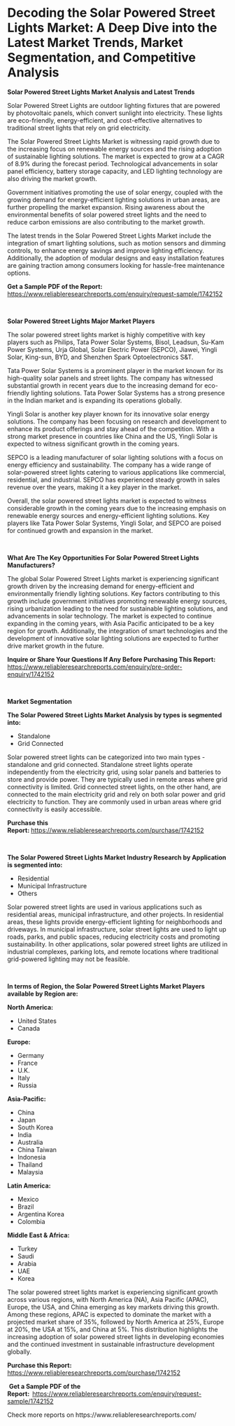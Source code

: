 <p><h1>Decoding the Solar Powered Street Lights Market: A Deep Dive into the Latest Market Trends, Market Segmentation, and Competitive Analysis</h1></p><p><strong>Solar Powered Street Lights Market Analysis and Latest Trends</strong></p>
<p><p>Solar Powered Street Lights are outdoor lighting fixtures that are powered by photovoltaic panels, which convert sunlight into electricity. These lights are eco-friendly, energy-efficient, and cost-effective alternatives to traditional street lights that rely on grid electricity.</p><p>The Solar Powered Street Lights Market is witnessing rapid growth due to the increasing focus on renewable energy sources and the rising adoption of sustainable lighting solutions. The market is expected to grow at a CAGR of 8.9% during the forecast period. Technological advancements in solar panel efficiency, battery storage capacity, and LED lighting technology are also driving the market growth.</p><p>Government initiatives promoting the use of solar energy, coupled with the growing demand for energy-efficient lighting solutions in urban areas, are further propelling the market expansion. Rising awareness about the environmental benefits of solar powered street lights and the need to reduce carbon emissions are also contributing to the market growth.</p><p>The latest trends in the Solar Powered Street Lights Market include the integration of smart lighting solutions, such as motion sensors and dimming controls, to enhance energy savings and improve lighting efficiency. Additionally, the adoption of modular designs and easy installation features are gaining traction among consumers looking for hassle-free maintenance options.</p></p>
<p><strong>Get a Sample PDF of the Report:&nbsp;</strong> <a href="https://www.reliableresearchreports.com/enquiry/request-sample/1742152">https://www.reliableresearchreports.com/enquiry/request-sample/1742152</a></p>
<p>&nbsp;</p>
<p><strong>Solar Powered Street Lights Major Market Players</strong></p>
<p><p>The solar powered street lights market is highly competitive with key players such as Philips, Tata Power Solar Systems, Bisol, Leadsun, Su-Kam Power Systems, Urja Global, Solar Electric Power (SEPCO), Jiawei, Yingli Solar, King-sun, BYD, and Shenzhen Spark Optoelectronics S&T.</p><p>Tata Power Solar Systems is a prominent player in the market known for its high-quality solar panels and street lights. The company has witnessed substantial growth in recent years due to the increasing demand for eco-friendly lighting solutions. Tata Power Solar Systems has a strong presence in the Indian market and is expanding its operations globally.</p><p>Yingli Solar is another key player known for its innovative solar energy solutions. The company has been focusing on research and development to enhance its product offerings and stay ahead of the competition. With a strong market presence in countries like China and the US, Yingli Solar is expected to witness significant growth in the coming years.</p><p>SEPCO is a leading manufacturer of solar lighting solutions with a focus on energy efficiency and sustainability. The company has a wide range of solar-powered street lights catering to various applications like commercial, residential, and industrial. SEPCO has experienced steady growth in sales revenue over the years, making it a key player in the market.</p><p>Overall, the solar powered street lights market is expected to witness considerable growth in the coming years due to the increasing emphasis on renewable energy sources and energy-efficient lighting solutions. Key players like Tata Power Solar Systems, Yingli Solar, and SEPCO are poised for continued growth and expansion in the market.</p></p>
<p>&nbsp;</p>
<p><strong>What Are The Key Opportunities For Solar Powered Street Lights Manufacturers?</strong></p>
<p><p>The global Solar Powered Street Lights market is experiencing significant growth driven by the increasing demand for energy-efficient and environmentally friendly lighting solutions. Key factors contributing to this growth include government initiatives promoting renewable energy sources, rising urbanization leading to the need for sustainable lighting solutions, and advancements in solar technology. The market is expected to continue expanding in the coming years, with Asia Pacific anticipated to be a key region for growth. Additionally, the integration of smart technologies and the development of innovative solar lighting solutions are expected to further drive market growth in the future.</p></p>
<p><strong>Inquire or Share Your Questions If Any Before Purchasing This Report:</strong> <a href="https://www.reliableresearchreports.com/enquiry/pre-order-enquiry/1742152">https://www.reliableresearchreports.com/enquiry/pre-order-enquiry/1742152</a></p>
<p>&nbsp;</p>
<p><strong>Market Segmentation</strong></p>
<p><strong>The Solar Powered Street Lights Market Analysis by types is segmented into:</strong></p>
<p><ul><li>Standalone</li><li>Grid Connected</li></ul></p>
<p><p>Solar powered street lights can be categorized into two main types - standalone and grid connected. Standalone street lights operate independently from the electricity grid, using solar panels and batteries to store and provide power. They are typically used in remote areas where grid connectivity is limited. Grid connected street lights, on the other hand, are connected to the main electricity grid and rely on both solar power and grid electricity to function. They are commonly used in urban areas where grid connectivity is easily accessible.</p></p>
<p><strong>Purchase this Report:&nbsp;</strong><a href="https://www.reliableresearchreports.com/purchase/1742152">https://www.reliableresearchreports.com/purchase/1742152</a></p>
<p>&nbsp;</p>
<p><strong>The Solar Powered Street Lights Market Industry Research by Application is segmented into:</strong></p>
<p><ul><li>Residential</li><li>Municipal Infrastructure</li><li>Others</li></ul></p>
<p><p>Solar powered street lights are used in various applications such as residential areas, municipal infrastructure, and other projects. In residential areas, these lights provide energy-efficient lighting for neighborhoods and driveways. In municipal infrastructure, solar street lights are used to light up roads, parks, and public spaces, reducing electricity costs and promoting sustainability. In other applications, solar powered street lights are utilized in industrial complexes, parking lots, and remote locations where traditional grid-powered lighting may not be feasible.</p></p>
<p>&nbsp;</p>
<p><strong>In terms of Region, the Solar Powered Street Lights Market Players available by Region are:</strong></p>
<p>
    <p> <strong> North America: </strong>
        <ul>
            <li>United States</li>
            <li>Canada</li>
        </ul>
        </p> 
    <p> <strong> Europe: </strong>
        <ul>
            <li>Germany</li>
            <li>France</li>
            <li>U.K.</li>
            <li>Italy</li>
            <li>Russia</li>
        </ul>
        </p> 
    <p> <strong> Asia-Pacific: </strong>
        <ul>
            <li>China</li>
            <li>Japan</li>
            <li>South Korea</li>
            <li>India</li>
            <li>Australia</li>
            <li>China Taiwan</li>
            <li>Indonesia</li>
            <li>Thailand</li>
            <li>Malaysia</li>
        </ul>
        </p> 
    <p> <strong> Latin America: </strong>
        <ul>
            <li>Mexico</li>
            <li>Brazil</li>
            <li>Argentina Korea</li>
            <li>Colombia</li>
        </ul>
        </p> 
    <p> <strong> Middle East & Africa: </strong>
        <ul>
            <li>Turkey</li>
            <li>Saudi</li>
            <li>Arabia</li>
            <li>UAE</li>
            <li>Korea</li>
        </ul>
    </p>
    </p>
<p><p>The solar powered street lights market is experiencing significant growth across various regions, with North America (NA), Asia Pacific (APAC), Europe, the USA, and China emerging as key markets driving this growth. Among these regions, APAC is expected to dominate the market with a projected market share of 35%, followed by North America at 25%, Europe at 20%, the USA at 15%, and China at 5%. This distribution highlights the increasing adoption of solar powered street lights in developing economies and the continued investment in sustainable infrastructure development globally.</p></p>
<p><strong>Purchase this Report: </strong><a href="https://www.reliableresearchreports.com/purchase/1742152">https://www.reliableresearchreports.com/purchase/1742152</a></p>
<p>&nbsp;<strong>Get a Sample PDF of the Report:&nbsp;&nbsp;</strong><a href="https://www.reliableresearchreports.com/enquiry/request-sample/1742152">https://www.reliableresearchreports.com/enquiry/request-sample/1742152</a></p>
<p><strong></strong></p>
<p>Check more reports on https://www.reliableresearchreports.com/</p>